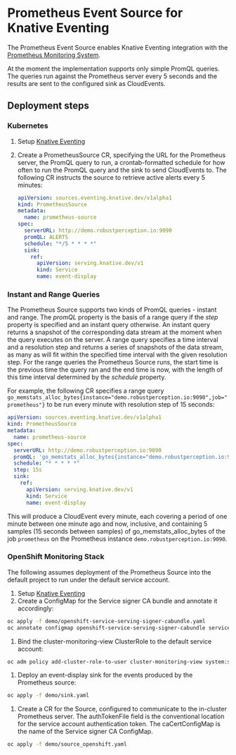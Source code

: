 # Prometheus Event Source for Knative Eventing

The Prometheus Event Source enables Knative Eventing integration with the
[Prometheus Monitoring System](https://prometheus.io/).

At the moment the implementation supports only simple PromQL queries. The
queries run against the Prometheus server every 5 seconds and the results are
sent to the configured sink as CloudEvents.

## Deployment steps

### Kubernetes

1. Setup [Knative Eventing](../DEVELOPMENT.md)
1. Create a PrometheusSource CR, specifying the URL for the Prometheus server,
   the PromQL query to run, a crontab-formatted schedule for how often to run
   the PromQL query and the sink to send CloudEvents to. The following CR
   instructs the source to retrieve active alerts every 5 minutes:

   ```yaml
   apiVersion: sources.eventing.knative.dev/v1alpha1
   kind: PrometheusSource
   metadata:
     name: prometheus-source
   spec:
     serverURL: http://demo.robustperception.io:9090
     promQL: ALERTS
     schedule: "*/5 * * * *"
     sink:
       ref:
         apiVersion: serving.knative.dev/v1
         kind: Service
         name: event-display
   ```

### Instant and Range Queries

The Prometheus Source supports two kinds of PromQL queries - instant and range.
The _promQL_ property is the basis of a range query if the _step_ property is
specified and an instant query otherwise. An instant query returns a snapshot of
the corresponding data stream at the moment when the query executes on the
server. A range query specifies a time interval and a resolution step and
returns a series of snapshots of the data stream, as many as will fit within the
specified time interval with the given resolution step. For the range queries
the Prometheus Source runs, the start time is the previous time the query ran
and the end time is now, with the length of this time interval determined by the
_schedule_ property.

For example, the following CR specifies a range query
`go_memstats_alloc_bytes{instance="demo.robustperception.io:9090",job="prometheus"}`
to be run every minute with resolution step of 15 seconds:

```yaml
apiVersion: sources.eventing.knative.dev/v1alpha1
kind: PrometheusSource
metadata:
  name: prometheus-source
spec:
  serverURL: http://demo.robustperception.io:9090
  promQL: 'go_memstats_alloc_bytes{instance="demo.robustperception.io:9090",job="prometheus"}'
  schedule: "* * * * *"
  step: 15s
  sink:
    ref:
      apiVersion: serving.knative.dev/v1
      kind: Service
      name: event-display
```

This will produce a CloudEvent every minute, each covering a period of one
minute between one minute ago and now, inclusive, and containing 5 samples (15
seconds between samples) of go_memstats_alloc_bytes of the job `prometheus` on
the Prometheus instance `demo.robustperception.io:9090`.

### OpenShift Monitoring Stack

The following assumes deployment of the Prometheus Source into the default
project to run under the default service account.

1. Setup [Knative Eventing](../DEVELOPMENT.md)
1. Create a ConfigMap for the Service signer CA bundle and annotate it
   accordingly:

```bash
oc apply -f demo/openshift-service-serving-signer-cabundle.yaml
oc annotate configmap openshift-service-serving-signer-cabundle service.beta.openshift.io/inject-cabundle=true
```

1. Bind the cluster-monitoring-view ClusterRole to the default service account:

```bash
oc adm policy add-cluster-role-to-user cluster-monitoring-view system:serviceaccount:default:default
```

1. Deploy an event-display sink for the events produced by the Prometheus
   source:

```bash
oc apply -f demo/sink.yaml
```

1. Create a CR for the Source, configured to communicate to the in-cluster
   Prometheus server. The authTokenFile field is the conventional location for
   the service account authentication token. The caCertConfigMap is the name of
   the Service signer CA ConfigMap.

```bash
oc apply -f demo/source_openshift.yaml
```
